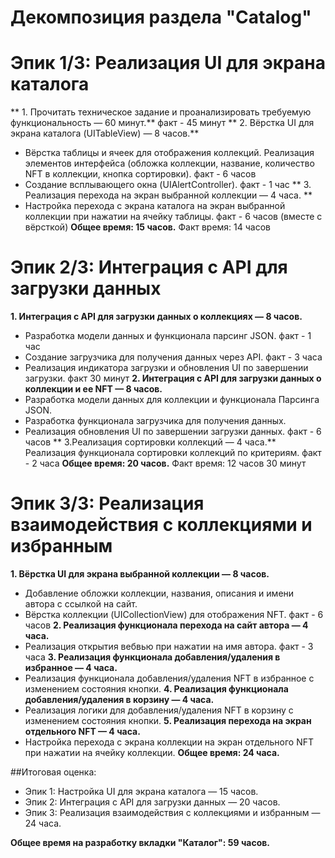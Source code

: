 # Декомпозиция раздела "Catalog"

# Эпик 1/3: Реализация UI для экрана каталога
** 1. Прочитать техническое задание и проанализировать требуемую функциональность — 60 минут.**
факт - 45 минут
** 2. Вёрстка UI для экрана каталога (UITableView) — 8 часов.**
- Вёрстка таблицы и ячеек для отображения коллекций.
Реализация элементов интерфейса (обложка коллекции, название, количество NFT в коллекции, кнопка сортировки).
факт - 6 часов
- Создание всплывающего окна (UIAlertController).
факт - 1 час
** 3. Реализация перехода на экран выбранной коллекции — 4 часа. **
- Настройка перехода с экрана каталога на экран выбранной коллекции при нажатии на ячейку таблицы.
факт - 6 часов (вместе с вёрсткой)
**Общее время: 15 часов.** Факт время: 14 часов

# Эпик 2/3: Интеграция с API для загрузки данных
**1. Интеграция с API для загрузки данных о коллекциях — 8 часов.**
- Разработка модели данных и функционала парсинг JSON.
факт - 1 час
- Создание загрузчика для получения данных через API.
факт - 3 часа
- Реализация индикатора загрузки и обновления UI по завершении загрузки.
факт 30 минут
**2. Интеграция с API для загрузки данных о коллекции и ее NFT — 8 часов.**
- Разработка модели данных для коллекции и функционала Парсинга JSON.
- Разработка функционала загрузчика для получения данных.
- Реализация обновления UI по завершении загрузки данных.
факт - 6 часов
** 3.Реализация сортировки коллекций — 4 часа.**
Реализация функционала сортировки коллекций по критериям.
факт - 2 часа
**Общее время: 20 часов.** Факт время: 12 часов 30 минут



# Эпик 3/3: Реализация взаимодействия с коллекциями и избранным
**1. Вёрстка UI для экрана выбранной коллекции — 8 часов.**
- Добавление обложки коллекции, названия, описания и имени автора с ссылкой на сайт.
- Вёрстка коллекции (UICollectionView) для отображения NFT.
факт - 6 часов
**2. Реализация функционала перехода на сайт автора — 4 часа.**
- Реализация открытия вебвью при нажатии на имя автора.
факт - 3 часа
**3. Реализация функционала добавления/удаления в избранное — 4 часа.**
- Реализация функционала добавления/удаления NFT в избранное с изменением состояния кнопки.
**4. Реализация функционала добавления/удаления в корзину — 4 часа.**
- Реализация логики для добавления/удаления NFT в корзину с изменением состояния кнопки.
**5. Реализация перехода на экран отдельного NFT — 4 часа.**
- Настройка перехода с экрана коллекции на экран отдельного NFT при нажатии на ячейку коллекции.
**Общее время: 24 часа.**

##Итоговая оценка:
- Эпик 1: Настройка UI для экрана каталога — 15 часов.
- Эпик 2: Интеграция с API для загрузки данных — 20 часов.
- Эпик 3: Реализация взаимодействия с коллекциями и избранным — 24 часа.

**Общее время на разработку вкладки "Каталог": 59 часов.**
